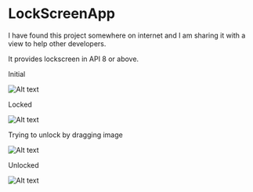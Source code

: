 LockScreenApp
=============

I have found this project somewhere on internet and I am sharing it with a view to help other developers.

It provides lockscreen in API 8 or above.

Initial

![Alt text](http://thumbnails102.imagebam.com/25824/c95915258232796.jpg "")



Locked

![Alt text](http://thumbnails104.imagebam.com/25824/6b2102258233005.jpg "")


Trying to unlock by dragging image

![Alt text](http://thumbnails106.imagebam.com/25824/3df8df258233102.jpg "")




Unlocked

![Alt text](http://thumbnails103.imagebam.com/25824/b2ea4d258239319.jpg "")




